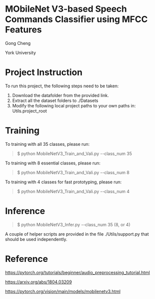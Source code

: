 

# MObileNet V3-based Speech Commands Classifier using MFCC Features

Gong Cheng

York University


# Project Instruction
To run this project, the following steps need to be taken:
1. Download the datafolder from the provided link.
2. Extract all the dataset folders to ./Datasets
3. Modify the following local project paths to your own paths in:
	Utils.project_root

# Training

To training with all 35 classes, please run:
> $ python MobileNetV3_Train_and_Vali.py --class_num 35

To training with 8 essential classes, please run:
> $ python MobileNetV3_Train_and_Vali.py --class_num 8

To training with 4 classes for fast prototyping, please run:
> $ python MobileNetV3_Train_and_Vali.py --class_num 4


# Inference
> $ python MobileNetV3_Infer.py --class_num 35 (8, or 4)

A couple of helper scripts are provided in the file ./Utils/support.py that should be used independently.


# Reference

https://pytorch.org/tutorials/beginner/audio_preprocessing_tutorial.html

https://arxiv.org/abs/1804.03209

https://pytorch.org/vision/main/models/mobilenetv3.html